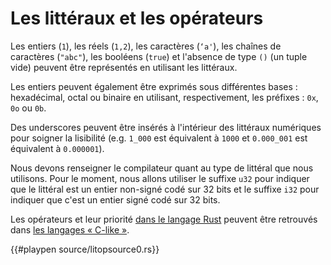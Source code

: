 # Les littéraux et les opérateurs

Les entiers (`1`), les réels (`1,2`), les caractères (`‘a'`), les chaînes de caractères (`"abc"`), les booléens (`true`) et l'absence de type `()` (un tuple vide) peuvent être représentés en utilisant les littéraux.

Les entiers peuvent également être exprimés sous différentes bases : hexadécimal, octal ou binaire en utilisant, respectivement, les préfixes : `0x`, `0o` ou `0b`.

Des underscores peuvent être insérés à l'intérieur des littéraux numériques pour soigner la lisibilité (e.g. `1_000` est équivalent à `1000` et `0.000_001` est équivalent à `0.000001`).

Nous devons renseigner le compilateur quant au type de littéral que nous utilisons. Pour le moment, nous allons utiliser le suffixe `u32` pour indiquer que le littéral est un entier non-signé codé sur 32 bits et le suffixe `i32` pour indiquer que c'est un entier signé codé sur 32 bits.

Les opérateurs et leur priorité [dans le langage Rust](http://doc.rust-lang.org/reference.html#operator-precedence) peuvent être retrouvés dans [les langages « C-like »](https://en.wikipedia.org/wiki/Operator_precedence#Programming_languages).

{{#playpen source/litopsource0.rs}}